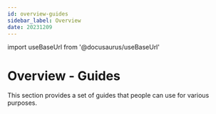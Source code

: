 ```yaml
---
id: overview-guides
sidebar_label: Overview
date: 20231209
---
```


import useBaseUrl from '@docusaurus/useBaseUrl'

# Overview - Guides

This section provides a set of guides that people can use for various purposes.
